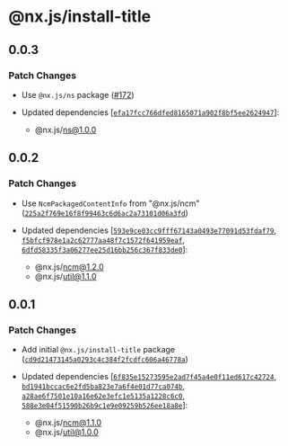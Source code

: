 # @nx.js/install-title

## 0.0.3

### Patch Changes

- Use `@nx.js/ns` package ([#172](https://github.com/TooTallNate/nx.js/pull/172))

- Updated dependencies [[`efa17fcc766dfed8165071a902f8bf5ee2624947`](https://github.com/TooTallNate/nx.js/commit/efa17fcc766dfed8165071a902f8bf5ee2624947)]:
  - @nx.js/ns@1.0.0

## 0.0.2

### Patch Changes

- Use `NcmPackagedContentInfo` from "@nx.js/ncm" ([`225a2f769e16f8f99463c6d6ac2a73101d06a3fd`](https://github.com/TooTallNate/nx.js/commit/225a2f769e16f8f99463c6d6ac2a73101d06a3fd))

- Updated dependencies [[`593e9ce03cc9fff67143a0493e77091d53fdaf79`](https://github.com/TooTallNate/nx.js/commit/593e9ce03cc9fff67143a0493e77091d53fdaf79), [`f5bfcf978e1a2c62777aa48f7c1572f641959eaf`](https://github.com/TooTallNate/nx.js/commit/f5bfcf978e1a2c62777aa48f7c1572f641959eaf), [`6dfd58335f3a06277ee25d16bb256c367f833de0`](https://github.com/TooTallNate/nx.js/commit/6dfd58335f3a06277ee25d16bb256c367f833de0)]:
  - @nx.js/ncm@1.2.0
  - @nx.js/util@1.1.0

## 0.0.1

### Patch Changes

- Add initial `@nx.js/install-title` package ([`cd9d21473145a0293c4c384f2fcdfc606a46778a`](https://github.com/TooTallNate/nx.js/commit/cd9d21473145a0293c4c384f2fcdfc606a46778a))

- Updated dependencies [[`6f835e15273595e2ad7f45a4e0f11ed617c42724`](https://github.com/TooTallNate/nx.js/commit/6f835e15273595e2ad7f45a4e0f11ed617c42724), [`bd1941bccac6e2fd5ba823e7a6f4e01d77ca074b`](https://github.com/TooTallNate/nx.js/commit/bd1941bccac6e2fd5ba823e7a6f4e01d77ca074b), [`a28ae6f7501e10a16e62e3efc1e5135a1228c6c0`](https://github.com/TooTallNate/nx.js/commit/a28ae6f7501e10a16e62e3efc1e5135a1228c6c0), [`588e3e04f51590b26b9c1e9e09259b526ee18a8e`](https://github.com/TooTallNate/nx.js/commit/588e3e04f51590b26b9c1e9e09259b526ee18a8e)]:
  - @nx.js/ncm@1.1.0
  - @nx.js/util@1.0.0
